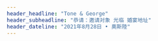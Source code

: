 ```yaml
---
header_headline: "Tone & George"
header_subheadline: "恭请：邀请对象 光临 婚宴地址"
header_dateline: "2021年8月28日 • 奧斯陸"
---
```


